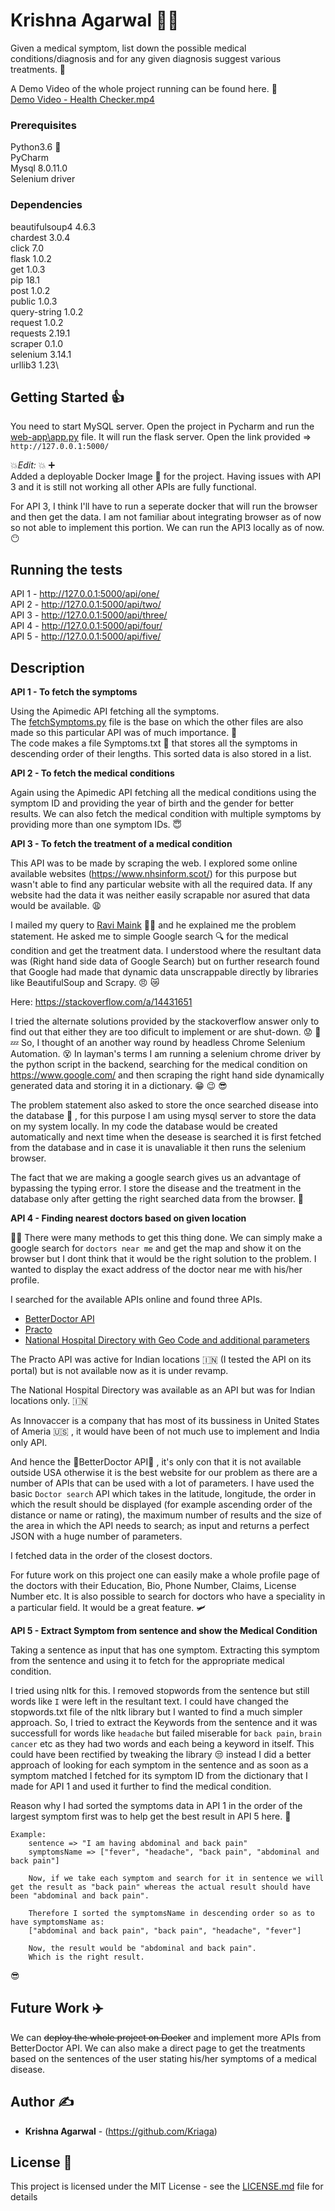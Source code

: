 # Krishna Agarwal 👨‍🎓

Given a medical symptom, list down the possible medical conditions/diagnosis and for
any given diagnosis suggest various treatments. 💊

A Demo Video of the whole project running can be found here. 🎥 \
[Demo Video - Health Checker.mp4](https://github.com/KriAga/Health-Checker/blob/master/Demo%20Video%20-%20Health%20Checker.mp4?raw=true)

### Prerequisites

Python3.6 🐍 \
PyCharm \
Mysql 8.0.11.0 \
Selenium driver 


### Dependencies

beautifulsoup4 4.6.3 \
chardest 3.0.4\
click 7.0\
flask 1.0.2 \
get 1.0.3\
pip 18.1\
post 1.0.2\
public 1.0.3\
query-string 1.0.2\
request 1.0.2\
requests 2.19.1\
scraper 0.1.0\
selenium 3.14.1\
urllib3 1.23\


## Getting Started 👍

You need to start MySQL server.
Open the project in Pycharm and run the [web-app\app.py](https://github.com/KriAga/Health-Checker/blob/master/HealthChecker/web-app/app.py) file. It will run the flask server. Open the link provided => ```http://127.0.0.1:5000/```


💥*Edit:* 💥 ➕ \
Added a deployable Docker Image 🐋 for the project. Having issues with API 3 and it is still not working all other APIs are fully functional.

For API 3, I think I'll have to run a seperate docker that will run the browser and then get the data. I am not familiar about integrating browser as of now so not able to implement this portion. We can run the API3 locally as of now. 😶


## Running the tests
API 1 - http://127.0.0.1:5000/api/one/ \
API 2 - http://127.0.0.1:5000/api/two/ \
API 3 - http://127.0.0.1:5000/api/three/ \
API 4 - http://127.0.0.1:5000/api/four/ \
API 5 - http://127.0.0.1:5000/api/five/ 

## Description

**API 1 - To fetch the symptoms**

Using the Apimedic API fetching all the symptoms.\
The [fetchSymptoms.py](https://github.com/KriAga/Health-Checker/blob/master/HealthChecker/fetchSymptoms.py) file is the base on which the other files are also made so this particular API was of much importance. 🌟 \
The code makes a file Symptoms.txt 📄 that stores all the symptoms in descending order of their lengths. This sorted data is also stored in a list. 


**API 2 - To fetch the medical conditions**

Again using the Apimedic API fetching all the medical conditions using the symptom ID and providing the year of birth and the gender for better results.
We can also fetch the medical condition with multiple symptoms by providing more than one symptom IDs. 😇

**API 3 - To fetch the treatment of a medical condition**

This API was to be made by scraping the web. I explored some online available websites (https://www.nhsinform.scot/) for this purpose but wasn't able to find any particular website with all the required data. If any website had the data it was neither easily scrapable nor asured that data would be available. 😩

I mailed my query to [Ravi Maink](mailto:ravi.manik@innovaccer.com) 👨‍💻 and he explained me the problem statement. He asked me to simple Google search 🔍 for the medical condition and get the treatment data. I understood where the resultant data was (Right hand side data of Google Search) but on further research found that Google had made that dynamic data unscrappable directly by libraries like BeautifulSoup and Scrapy. 😠 😿

Here:
https://stackoverflow.com/a/14431651

I tried the alternate solutions provided by the stackoverflow answer only to find out that either they are too dificult to implement or are shut-down. 😟 🛌 💤 So, I thought of an another way round by headless Chrome Selenium Automation. 😵 In layman's terms I am running a selenium chrome driver by the python script in the backend, searching for the medical condition on https://www.google.com/ and then scraping the right hand side dynamically generated data and storing it in a dictionary. 😁 😉 😎

The problem statement also asked to store the once searched disease into the database 📁 , for this purpose I am using mysql server to store the data on my system locally. In my code the database would be created automatically and next time when the desease is searched it is first fetched from the database and in case it is unavaliable it then runs the selenium browser.

The fact that we are making a google search gives us an advantage of bypassing the typing error. I store the disease and the treatment in the database only after getting the right searched data from the browser. 🙌

**API 4 - Finding nearest doctors based on given location**

👨‍⚕ There were many methods to get this thing done. We can simply make a google search for ```doctors near me``` and get the map and show it on the browser but I dont think that it would be the right solution to the problem. I wanted to display the exact address of the doctor near me with his/her profile.

I searched for the available APIs online and found three APIs. 
*   [BetterDoctor API](https://developer.betterdoctor.com/)
*   [Practo](https://developers.practo.com/)
*   [National Hospital Directory with Geo Code and additional parameters](https://data.gov.in/catalog/hospital-directory-national-health-portal)

The Practo API was active for Indian locations 🇮🇳 (I tested the API on its portal) but is not available now as it is under revamp.

The National Hospital Directory was available as an API but was for Indian locations only. 🇮🇳

As Innovaccer is a company that has most of its bussiness in United States of Ameria 🇺🇸 , it would have been of not much use to implement and India only API.

And hence the 🎁BetterDoctor API🎁 , it's only con that it is not available outside USA otherwise it is the best website for our problem as there are a number of APIs that can be used with a lot of parameters. I have used the basic ```Doctor search``` API which takes in the latitude, longitude, the order in which the result should be displayed (for example ascending order of the distance or name or rating), the maximum number of results and the size of the area in which the API needs to search; as input and returns a perfect JSON with a huge number of parameters.

I fetched data in the order of the closest doctors.

For future work on this project one can easily make a whole profile page of the doctors with their Education, Bio, Phone Number, Claims, License Number etc. It is also possible to search for doctors who have a speciality in a particular field. It would be a great feature. 🛩

**API 5 - Extract Symptom from sentence and show the Medical Condition**

Taking a sentence as input that has one symptom. Extracting this symptom from the sentence and using it to fetch for the appropriate medical condition.

I tried using nltk for this. I removed stopwords from the sentence but still words like ```I``` were left in the resultant text. I could have changed the stopwords.txt file of the nltk library but I wanted to find a much simpler approach. So, I tried to extract the Keywords from the sentence and it was successfull for words like ```headache``` but failed miserable for ```back pain```, ```brain cancer``` etc as they had two words and each being a keyword in itself. This could have been rectified by tweaking the library 😒 instead I did a better approach of looking for each symptom in the sentence and as soon as a symptom matched I fetched for its symptom ID from the dictionary that I made for API 1 and used it further to find the medical condition.

Reason why I had sorted the symptoms data in API 1 in the order of the largest symptom first was to help get the best result in API 5 here. 🤔

```
Example: 
    sentence => "I am having abdominal and back pain"
    symptomsName => ["fever", "headache", "back pain", "abdominal and back pain"]

    Now, if we take each symptom and search for it in sentence we will get the result as "back pain" whereas the actual result should have been "abdominal and back pain".

    Therefore I sorted the symptomsName in descending order so as to have symptomsName as:
    ["abdominal and back pain", "back pain", "headache", "fever"]

    Now, the result would be "abdominal and back pain".
    Which is the right result.
```

😎

## Future Work ✈️

We can ~~deploy the whole project on Docker~~ and implement more APIs from BetterDoctor API. We can also make a direct page to get the treatments based on the sentences of the user stating his/her symptoms of a medical disease.

## Author ✍️

* **Krishna Agarwal** - (https://github.com/Kriaga)

## License 📄

This project is licensed under the MIT License - see the [LICENSE.md](LICENSE.md) file for details